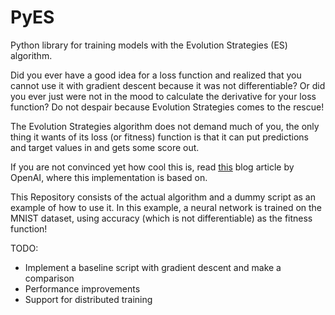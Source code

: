 # PyES
Python library for training models with the Evolution Strategies (ES) algorithm.

Did you ever have a good idea for a loss function and realized that you cannot use it with gradient descent because it was not differentiable? Or did you ever just were not in the mood to calculate the derivative for your loss function? 
Do not despair because Evolution Strategies comes to the rescue!

The Evolution Strategies algorithm does not demand much of you, the only thing it wants of its loss (or fitness) function is that it can put predictions and target values in and gets some score out. 

If you are not convinced yet how cool this is, read [this](https://openai.com/blog/evolution-strategies/) blog article by OpenAI, where this implementation is based on.

This Repository consists of the actual algorithm and a dummy script as an example of how to use it. In this example, a neural network is trained on the MNIST dataset, using accuracy (which is not differentiable) as the fitness function!

TODO:
* Implement a baseline script with gradient descent and make a comparison
* Performance improvements
* Support for distributed training
